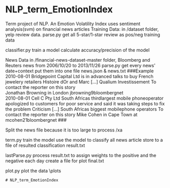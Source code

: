 # NLP_term_EmotionIndex
Term project of NLP. An Emotion Volatility Index uses sentiment analysis(svm) on financial news articles
Training Data:
	  in /dataset folder, yelp review data. 
	  parse.py get all 5-star/1-star review as pos/neg training data


classifier.py
	  train a model
	  calculate accuracy/precision of the model
	
News Data
	  in /financial-news-dataset-master folder, Bloomberg and Reuters news
	  from 2006/10/20 to 2013/11/26
	  parse.py 
		  get every news' date+context
		  put them into one file news.json & news.txt
		  ###Example
			  2010-08-01
				  Bridgepoint Capital Ltd is in advanced talks to buy French 
				  jewelery retailers Histoire dOr and Marc [...] Qualium 
				  Investissement    To contact the reporter on this story  
				  Jonathan Browning  in London   jbrowning9bloombergnet                                         
			  2010-08-01
				  Cell C Pty Ltd South Africas thirdlargest mobile phoneoperator 
				  apologized to customers for poor service and said it was taking 
				  steps to fix the problem    Criticism [...] South Africas 
				  biggest mobilephone operators    To contact the reporter on 
				  this story  Mike Cohen  in Cape Town at   mcohen21bloombergnet
		  ###
		
Split the news file because it is too large to process
	  /xa

term.py
	  train the model
	  use the model to classify all news article
	  store to a file of resulted classification
	  result.txt
	
lastParse.py
	  process result.txt to assign weights to the positive and the negative each day
	  create a file for plot
	  final.txt

plot.py
	  plot the data
	  \plots
	
	# NLP_term_EmotionIndex
 
